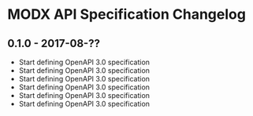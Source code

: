 # MODX API Specification Changelog

## 0.1.0 - 2017-08-??

- Start defining OpenAPI 3.0 specification
- Start defining OpenAPI 3.0 specification
- Start defining OpenAPI 3.0 specification
- Start defining OpenAPI 3.0 specification
- Start defining OpenAPI 3.0 specification
- Start defining OpenAPI 3.0 specification
